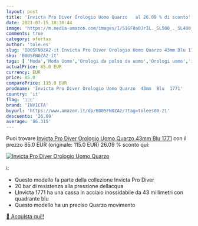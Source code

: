 ```yaml
---
layout: post
title: 'Invicta Pro Diver Orologio Uomo Quarzo   al 26.09 % di sconto'
date: 2021-07-15 18:30:44
image: 'https://m.media-amazon.com/images/I/51GF8aOJrIL._SL500_._SL400_.jpg'
comments: true
category: ofertas
author: 'tole.es'
slug: 'B005FN0ZA2-it Invicta Pro Diver Orologio Uomo Quarzo 43mm Blu 1771'
sku: 'B005FN0ZA2-it'
tags: [ 'Moda','Moda Uomo','Orologi da polso da uomo','Orologi uomo','invicta', ]
actualPrice: 85.0 EUR
currency: EUR
price: 85.0
comparePrice: 115.0 EUR
prodname: 'Invicta Pro Diver Orologio Uomo Quarzo  43mm  Blu  1771'
country: 'it'
flag: '🇮🇹'
brand: 'INVICTA'
buyurl: 'https://www.amazon.it/dp/B005FN0ZA2/?tag=tolees00-21'
descuento: '26.09'
average: '86.315'
---
```


Puoi trovare [Invicta Pro Diver Orologio Uomo Quarzo  43mm  Blu  1771](https://www.amazon.it/dp/B005FN0ZA2/?tag=tolees00-21) con il prezzo 85.0 EUR (originale: 115.0 EUR) 26.09 % sconto qui:

[![Invicta Pro Diver Orologio Uomo Quarzo  ](https://m.media-amazon.com/images/I/51GF8aOJrIL._SL500_._SL400_.jpg)](https://www.amazon.it/dp/B005FN0ZA2/?tag=tolees00-21)

ℹ️:

- Questo modello fa parte della collezione Invicta Pro Diver
- 20 bar di resistenza alla pressione dellacqua
- LInvicta 1771 ha una cassa in acciaio inossidabile da 43 millimetri con quadrante blu
- Questo modello ha un preciso Quarzo movimento

[🛒 Acquista qui!!](https://www.amazon.it/dp/B005FN0ZA2/?tag=tolees00-21)
